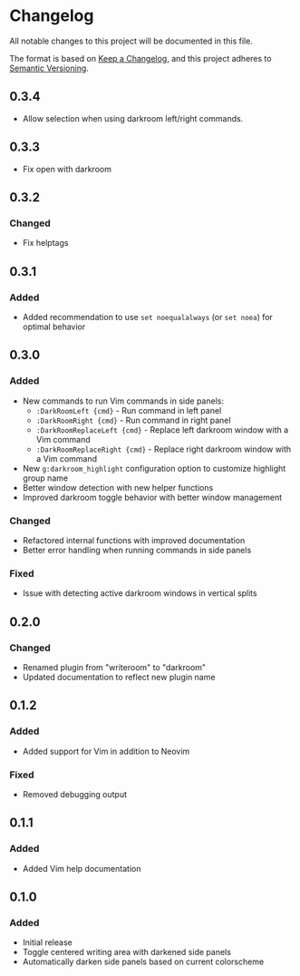 # Changelog

All notable changes to this project will be documented in this file.

The format is based on [Keep a Changelog](https://keepachangelog.com/en/1.0.0/),
and this project adheres to [Semantic Versioning](https://semver.org/spec/v2.0.0.html).

## 0.3.4

- Allow selection when using darkroom left/right commands.

## 0.3.3

- Fix open with darkroom

## 0.3.2

### Changed
- Fix helptags

## 0.3.1

### Added
- Added recommendation to use `set noequalalways` (or `set noea`) for optimal behavior

## 0.3.0

### Added
- New commands to run Vim commands in side panels:
  - `:DarkRoomLeft {cmd}` - Run command in left panel
  - `:DarkRoomRight {cmd}` - Run command in right panel
  - `:DarkRoomReplaceLeft {cmd}` - Replace left darkroom window with a Vim command
  - `:DarkRoomReplaceRight {cmd}` - Replace right darkroom window with a Vim command
- New `g:darkroom_highlight` configuration option to customize highlight group name
- Better window detection with new helper functions
- Improved darkroom toggle behavior with better window management

### Changed
- Refactored internal functions with improved documentation
- Better error handling when running commands in side panels

### Fixed
- Issue with detecting active darkroom windows in vertical splits

## 0.2.0

### Changed
- Renamed plugin from "writeroom" to "darkroom"
- Updated documentation to reflect new plugin name

## 0.1.2

### Added
- Added support for Vim in addition to Neovim

### Fixed
- Removed debugging output

## 0.1.1

### Added
- Added Vim help documentation

## 0.1.0

### Added
- Initial release
- Toggle centered writing area with darkened side panels
- Automatically darken side panels based on current colorscheme
